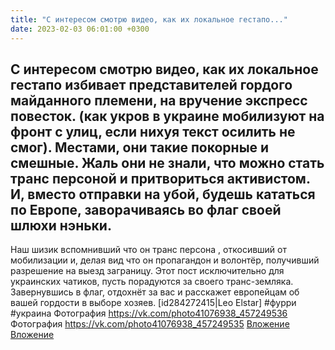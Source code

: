 ```yaml
---
title: "С интересом смотрю видео, как их локальное гестапо..."
date: 2023-02-03 06:01:00 +0300
---
```


С интересом смотрю видео, как их локальное гестапо избивает представителей гордого майданного племени, на вручение экспресс повесток. (как укров в украине мобилизуют на фронт с улиц, если нихуя текст осилить не смог).
Местами, они такие покорные и смешные. Жаль они не знали, что можно стать транс персоной и притвориться активистом. И, вместо отправки на убой, будешь кататься по Европе, заворачиваясь во флаг своей шлюхи нэньки.
---
Наш шизик вспомнивший что он транс персона , откосивший от мобилизации и, делая вид что он пропагандон и волонтёр, получивший разрешение на выезд заграницу.
Этот пост исключительно для украинских чатиков, пусть порадуются за своего транс-земляка. Завернувшись в флаг, отдохнёт за вас и расскажет европейцам об вашей гордости в выборе хозяев.
[id284272415|Leo Elstar]
#фурри #украина
Фотография
<a class="vk-attach" href="https://vk.com/photo41076938_457249536">https://vk.com/photo41076938_457249536</a>
Фотография
<a class="vk-attach" href="https://vk.com/photo41076938_457249535">https://vk.com/photo41076938_457249535</a>
<a class="vk-attach" href="https://vk.com/photo41076938_457249536">Вложение</a>
<a class="vk-attach" href="https://vk.com/photo41076938_457249535">Вложение</a>
